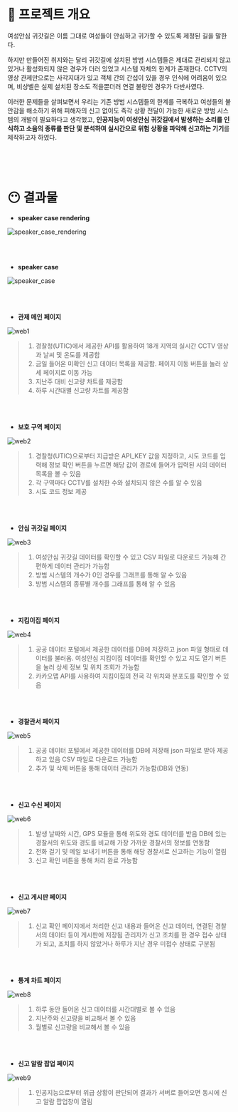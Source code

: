 # 📢 프로젝트 개요

여성안심 귀갓길은 이름 그대로 여성들이 안심하고 귀가할 수 있도록 제정된 길을 말한다.

하지만 만들어진 취지와는 달리 귀갓길에 설치된 방범 시스템들은 제대로 관리되지 않고 있거나 활성화되지 않은 경우가 더러 있었고 시스템 자체의 한계가 존재한다.
CCTV의 영상 관제만으로는 사각지대가 있고 객체 간의 간섭이 있을 경우 인식에 어려움이 있으며, 비상벨은 실제 설치된 장소도 적을뿐더러 연결 불량인 경우가 다반사였다.

이러한 문제들을 살펴보면서 우리는 기존 방범 시스템들의 한계를 극복하고 여성들의 불안감을 해소하기 위해 피해자의 신고 없이도 즉각 상황 전달이 가능한 새로운 방범 시스템의 개발이 필요하다고 생각했고, **인공지능이 여성안심 귀갓길에서 발생하는 소리를 인식하고 소음의 종류를 판단 및 분석하여 실시간으로 위험 상황을 파악해 신고하는 기기**를 제작하고자 하였다.

<br/><br/><br/>

# 😶 결과물

- **speaker case rendering**
  
![speaker_case_rendering](image/speaker_case_rendering.png)

<br/><br/>

- **speaker case**
  
![speaker_case](image/speaker_case.jpg)

<br/><br/>

- **관제 메인 페이지**

![web1](image/web1.png)

>1. 경찰청(UTIC)에서 제공한 API를 활용하여 18개 지역의 실시간 CCTV 영상과 날씨 및 온도를 제공함
>2. 금일 들어온 미확인 신고 데이터 목록을 제공함. 페이지 이동 버튼을 눌러 상세 페이지로 이동 가능
>3. 지난주 대비 신고량 차트를 제공함
>4. 하루 시간대별 신고량 차트를 제공함

<br/><br/>

- **보호 구역 페이지**

![web2](image/web2.png)

>1. 경찰청(UTIC)으로부터 지급받은 API_KEY 값을 지정하고, 시도 코드를 입력해 정보 확인 버튼을 누르면 해당 값이 경로에 들어가 입력된 시의 데이터 목록을 볼 수 있음
>2. 각 구역마다 CCTV를 설치한 수와 설치되지 않은 수를 알 수 있음
>3. 시도 코드 정보 제공

<br/><br/>

- **안심 귀갓길 페이지**

![web3](image/web3.png)

>1. 여성안심 귀갓길 데이터를 확인할 수 있고 CSV 파일로 다운로드 가능해 간편하게 데이터 관리가 가능함
>2. 방범 시스템의 개수가 0인 경우를 그래프를 통해 알 수 있음
>3. 방범 시스템의 종류별 개수를 그래프를 통해 알 수 있음

<br/><br/>

- **지킴이집 페이지**

![web4](image/web4.png)

>1. 공공 데이터 포털에서 제공한 데이터를 DB에 저장하고 json 파일 형태로 데이터를 불러옴. 여성안심 지킴이집 데이터를 확인할 수 있고 지도 열기 버튼을 눌러 상세 정보 및 위치 조회가 가능함
>2. 카카오맵 API를 사용하여 지킴이집의 전국 각 위치와 분포도를 확인할 수 있음

<br/><br/>

- **경찰관서 페이지**

![web5](image/web5.png)

>1. 공공 데이터 포털에서 제공한 데이터를 DB에 저장해 json 파일로 받아 제공하고 있음
CSV 파일로 다운로드 가능함
>2. 추가 및 삭제 버튼을 통해 데이터 관리가 가능함(DB와 연동)

<br/><br/>

- **신고 수신 페이지**

![web6](image/web6.png)

>1. 발생 날짜와 시간, GPS 모듈을 통해 위도와 경도 데이터를 받음
DB에 있는 경찰서의 위도와 경도를 비교해 가장 가까운 경찰서의 정보를 연동함
>2. 전화 걸기 및 메일 보내기 버튼을 통해 해당 경찰서로 신고하는 기능이 열림
>3. 신고 확인 버튼을 통해 처리 완료 가능함

<br/><br/>

- **신고 게시판 페이지**

![web7](image/web7.png)

>1. 신고 확인 페이지에서 처리한 신고 내용과 들어온 신고 데이터, 연결된 경찰서의 데이터 등이 게시판에 저장됨
관리자가 신고 조치를 한 경우 접수 상태가 되고, 조치를 하지 않았거나 하루가 지난 경우 미접수 상태로 구분됨

<br/><br/>

- **통계 차트 페이지**

![web8](image/web8.png)

>1. 하루 동안 들어온 신고 데이터를 시간대별로 볼 수 있음
>2. 지난주와 신고량을 비교해서 볼 수 있음
>3. 월별로 신고량을 비교해서 볼 수 있음

<br/><br/>

- **신고 알람 팝업 페이지**

![web9](image/web9.png)

>1. 인공지능으로부터 위급 상황이 판단되어 결과가 서버로 들어오면 동시에 신고 알람 팝업창이 열림








